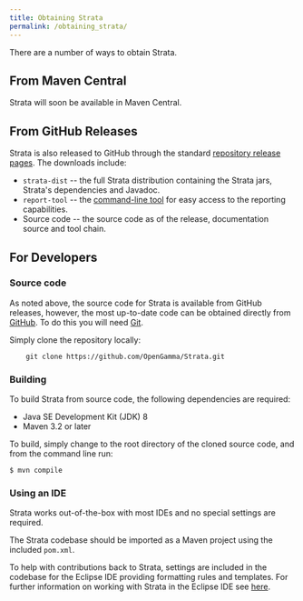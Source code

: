 ```yaml
---
title: Obtaining Strata
permalink: /obtaining_strata/
---
```


There are a number of ways to obtain Strata.


## From Maven Central

Strata will soon be available in Maven Central.

## From GitHub Releases

Strata is also released to GitHub through the standard [repository release pages](https://github.com/OpenGamma/Strata/releases). The downloads include:

 * `strata-dist` -- the full Strata distribution containing the Strata jars, Strata's dependencies and Javadoc.
 * `report-tool` -- the [command-line tool]({{site.baseurl}}/command_line_tool) for easy access to the reporting capabilities.
 * Source code -- the source code as of the release, documentation source and tool chain.

## For Developers

### Source code

As noted above, the source code for Strata is available from GitHub releases, however,
the most up-to-date code can be obtained directly from [GitHub](https://github.com/OpenGamma/Strata).
To do this you will need [Git](https://git-scm.com/download/).

Simply clone the repository locally:

```
    git clone https://github.com/OpenGamma/Strata.git
```

### Building

To build Strata from source code, the following dependencies are required:

 * Java SE Development Kit (JDK) 8
 * Maven 3.2 or later

To build, simply change to the root directory of the cloned source code, and from the command line run:

```
$ mvn compile
```

### Using an IDE

Strata works out-of-the-box with most IDEs and no special settings are required.

The Strata codebase should be imported as a Maven project using the included `pom.xml`.

To help with contributions back to Strata, settings are included in the codebase for the Eclipse IDE
providing formatting rules and templates. For further information on working with Strata in the Eclipse IDE
see [here](https://github.com/OpenGamma/Strata/tree/master/eclipse).

